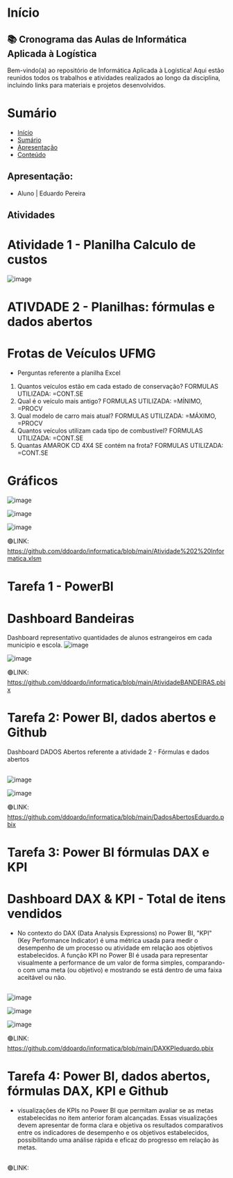 #    Início
## 📚 Cronograma das Aulas de Informática Aplicada à Logística
Bem-vindo(a) ao repositório de Informática Aplicada à Logística! Aqui estão reunidos todos os trabalhos e atividades realizados ao longo da disciplina, incluindo links para materiais e projetos desenvolvidos.
##
# Sumário

* [Início](#Início)
* [Sumário](#Sumário)
* [Apresentação](#Apresentação)
* [Conteúdo](#Atividades)
##
## Apresentação:
*    Aluno | Eduardo Pereira
##

## Atividades
#    Atividade 1 - Planilha Calculo de custos
![image](https://github.com/user-attachments/assets/6805f131-8357-4616-b745-5e0300e8c4c7)
##
#    ATIVDADE 2 - Planilhas: fórmulas e dados abertos
#  Frotas de Veículos UFMG
*    Perguntas referente a planilha Excel
1. Quantos veículos estão em cada estado de conservação?
    FORMULAS UTILIZADA: =CONT.SE
2. Qual é o veículo mais antigo?
    FORMULAS UTILIZADA: =MÍNIMO, =PROCV
3. Qual modelo de carro mais atual?
    FORMULAS UTILIZADA: =MÁXIMO, =PROCV
4. Quantos veículos utilizam cada tipo de combustível?
    FORMULAS UTILIZADA: =CONT.SE
5. Quantas AMAROK CD 4X4 SE contém na frota?
  FORMULAS UTILIZADA: =CONT.SE
##
#    Gráficos
![image](https://github.com/user-attachments/assets/d77a6b13-93be-4f5a-9d31-71731e8b00a5)

![image](https://github.com/user-attachments/assets/071fee5a-1d17-4dbf-a9f7-e602566185e6)

![image](https://github.com/user-attachments/assets/eab046d4-138e-45fe-a669-7c257a3a9a77)



🟢LINK: https://github.com/ddoardo/informatica/blob/main/Atividade%202%20Informatica.xlsm
##
#    Tarefa 1 - PowerBI
#    Dashboard Bandeiras
Dashboard representativo quantidades de alunos estrangeiros em cada municipio e escola.
![image](https://github.com/user-attachments/assets/816364b4-080d-4395-8410-f37d69cf0519)

![image](https://github.com/user-attachments/assets/3029f1d4-5251-4689-962b-b2ac898cf0de)


🟢LINK: https://github.com/ddoardo/informatica/blob/main/AtividadeBANDEIRAS.pbix
##
#    Tarefa 2: Power BI, dados abertos e Github
Dashboard DADOS Abertos referente a atividade 2 - Fórmulas e dados abertos
##
![image](https://github.com/user-attachments/assets/cb45d2d8-f980-49a8-9ba3-8d530a699b62)

![image](https://github.com/user-attachments/assets/18c7e79c-b674-4410-a564-f36067f59ac5)

🟢LINK: https://github.com/ddoardo/informatica/blob/main/DadosAbertosEduardo.pbix
##
#    Tarefa 3: Power BI fórmulas DAX e KPI 
#    Dashboard DAX & KPI - Total de itens vendidos
*    No contexto do DAX (Data Analysis Expressions) no Power BI, "KPI" (Key Performance Indicator) é uma métrica usada para medir o desempenho de um processo ou atividade em relação aos objetivos estabelecidos. A função KPI no Power BI é usada para representar visualmente a performance de um valor de forma simples, comparando-o com uma meta (ou objetivo) e mostrando se está dentro de uma faixa aceitável ou não.
##
![image](https://github.com/user-attachments/assets/5c58df7b-4f6c-4893-affc-6a19a9a829a9)

![image](https://github.com/user-attachments/assets/00213eae-4540-4431-9183-8b5e5d9ecbc1)

![image](https://github.com/user-attachments/assets/c413ee27-60d6-4b5a-a5eb-2100d2028690)


🟢LINK: https://github.com/ddoardo/informatica/blob/main/DAXKPIeduardo.pbix
##
#    Tarefa 4: Power BI, dados abertos, fórmulas DAX, KPI e Github
* visualizações de KPIs no Power BI que permitam avaliar se as metas estabelecidas no item anterior foram alcançadas. Essas visualizações devem apresentar de forma clara e objetiva os resultados comparativos entre os indicadores de desempenho e os objetivos estabelecidos, possibilitando uma análise rápida e eficaz do progresso em relação às metas.
##



🟢LINK: 

##





